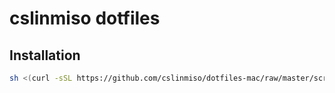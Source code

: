 # cslinmiso dotfiles

## Installation

``` sh
sh <(curl -sSL https://github.com/cslinmiso/dotfiles-mac/raw/master/scripts/install.sh)
```

